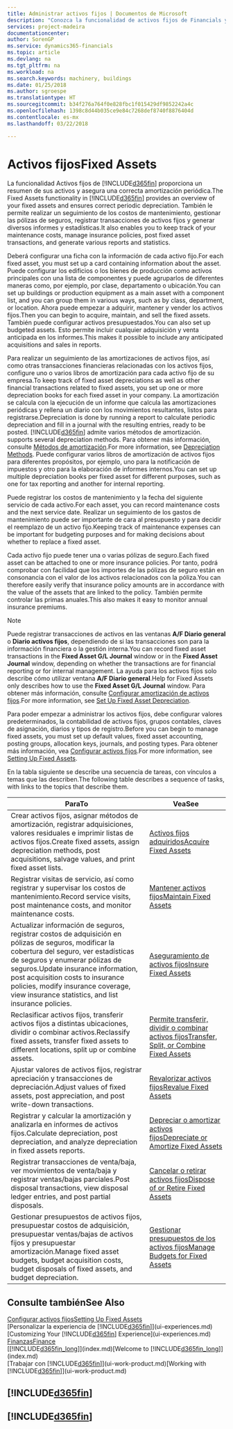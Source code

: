 ```yaml
---
title: Administrar activos fijos | Documentos de Microsoft
description: "Conozca la funcionalidad de activos fijos de Financials y obtenga un resumen de cómo trabajar con activos fijos."
services: project-madeira
documentationcenter: 
author: SorenGP
ms.service: dynamics365-financials
ms.topic: article
ms.devlang: na
ms.tgt_pltfrm: na
ms.workload: na
ms.search.keywords: machinery, buildings
ms.date: 01/25/2018
ms.author: sgroespe
ms.translationtype: HT
ms.sourcegitcommit: b34f276a764f0e828fbc1f015429df9852242a4c
ms.openlocfilehash: 1398c8d44b035ce9e84c7268def8740f8876404d
ms.contentlocale: es-mx
ms.lasthandoff: 03/22/2018

---
```

# <a name="fixed-assets"></a><span data-ttu-id="014ad-103">Activos fijos</span><span class="sxs-lookup"><span data-stu-id="014ad-103">Fixed Assets</span></span>
<span data-ttu-id="014ad-104">La funcionalidad Activos fijos de [!INCLUDE[d365fin](includes/d365fin_md.md)] proporciona un resumen de sus activos y asegura una correcta amortización periódica.</span><span class="sxs-lookup"><span data-stu-id="014ad-104">The Fixed Assets functionality in [!INCLUDE[d365fin](includes/d365fin_md.md)] provides an overview of your fixed assets and ensures correct periodic depreciation.</span></span> <span data-ttu-id="014ad-105">También le permite realizar un seguimiento de los costos de mantenimiento, gestionar las pólizas de seguros, registrar transacciones de activos fijos y generar diversos informes y estadísticas.</span><span class="sxs-lookup"><span data-stu-id="014ad-105">It also enables you to keep track of your maintenance costs, manage insurance policies, post fixed asset transactions, and generate various reports and statistics.</span></span>

<span data-ttu-id="014ad-106">Deberá configurar una ficha con la información de cada activo fijo.</span><span class="sxs-lookup"><span data-stu-id="014ad-106">For each fixed asset, you must set up a card containing information about the asset.</span></span> <span data-ttu-id="014ad-107">Puede configurar los edificios o los bienes de producción como activos principales con una lista de componentes y puede agruparlos de diferentes maneras como, por ejemplo, por clase, departamento o ubicación.</span><span class="sxs-lookup"><span data-stu-id="014ad-107">You can set up buildings or production equipment as a main asset with a component list, and you can group them in various ways, such as by class, department, or location.</span></span> <span data-ttu-id="014ad-108">Ahora puede empezar a adquirir, mantener y vender los activos fijos.</span><span class="sxs-lookup"><span data-stu-id="014ad-108">Then you can begin to acquire, maintain, and sell the fixed assets.</span></span> <span data-ttu-id="014ad-109">También puede configurar activos presupuestados.</span><span class="sxs-lookup"><span data-stu-id="014ad-109">You can also set up budgeted assets.</span></span> <span data-ttu-id="014ad-110">Esto permite incluir cualquier adquisición y venta anticipada en los informes.</span><span class="sxs-lookup"><span data-stu-id="014ad-110">This makes it possible to include any anticipated acquisitions and sales in reports.</span></span>

<span data-ttu-id="014ad-111">Para realizar un seguimiento de las amortizaciones de activos fijos, así como otras transacciones financieras relacionadas con los activos fijos, configure uno o varios libros de amortización para cada activo fijo de su empresa.</span><span class="sxs-lookup"><span data-stu-id="014ad-111">To keep track of fixed asset depreciations as well as other financial transactions related to fixed assets, you set up one or more depreciation books for each fixed asset in your company.</span></span> <span data-ttu-id="014ad-112">La amortización se calcula con la ejecución de un informe que calcula las amortizaciones periódicas y rellena un diario con los movimientos resultantes, listos para registrarse.</span><span class="sxs-lookup"><span data-stu-id="014ad-112">Depreciation is done by running a report to calculate periodic depreciation and fill in a journal with the resulting entries, ready to be posted.</span></span> [!INCLUDE[d365fin](includes/d365fin_md.md)]<span data-ttu-id="014ad-113"> admite varios métodos de amortización.</span><span class="sxs-lookup"><span data-stu-id="014ad-113"> supports several depreciation methods.</span></span> <span data-ttu-id="014ad-114">Para obtener más información, consulte [Métodos de amortización](fa-depreciation-methods.md).</span><span class="sxs-lookup"><span data-stu-id="014ad-114">For more information, see [Depreciation Methods](fa-depreciation-methods.md).</span></span> <span data-ttu-id="014ad-115">Puede configurar varios libros de amortización de activos fijos para diferentes propósitos, por ejemplo, uno para la notificación de impuestos y otro para la elaboración de informes internos.</span><span class="sxs-lookup"><span data-stu-id="014ad-115">You can set up multiple depreciation books per fixed asset for different purposes, such as one for tax reporting and another for internal reporting.</span></span>

<span data-ttu-id="014ad-116">Puede registrar los costos de mantenimiento y la fecha del siguiente servicio de cada activo.</span><span class="sxs-lookup"><span data-stu-id="014ad-116">For each asset, you can record maintenance costs and the next service date.</span></span> <span data-ttu-id="014ad-117">Realizar un seguimiento de los gastos de mantenimiento puede ser importante de cara al presupuesto y para decidir el reemplazo de un activo fijo.</span><span class="sxs-lookup"><span data-stu-id="014ad-117">Keeping track of maintenance expenses can be important for budgeting purposes and for making decisions about whether to replace a fixed asset.</span></span>

<span data-ttu-id="014ad-118">Cada activo fijo puede tener una o varias pólizas de seguro.</span><span class="sxs-lookup"><span data-stu-id="014ad-118">Each fixed asset can be attached to one or more insurance policies.</span></span> <span data-ttu-id="014ad-119">Por tanto, podrá comprobar con facilidad que los importes de las pólizas de seguro están en consonancia con el valor de los activos relacionados con la póliza.</span><span class="sxs-lookup"><span data-stu-id="014ad-119">You can therefore easily verify that insurance policy amounts are in accordance with the value of the assets that are linked to the policy.</span></span> <span data-ttu-id="014ad-120">También permite controlar las primas anuales.</span><span class="sxs-lookup"><span data-stu-id="014ad-120">This also makes it easy to monitor annual insurance premiums.</span></span>

> [!NOTE]  
>   <span data-ttu-id="014ad-121">Puede registrar transacciones de activos en las ventanas **A/F Diario general** o **Diario activos fijos**, dependiendo de si las transacciones son para la información financiera o la gestión interna.</span><span class="sxs-lookup"><span data-stu-id="014ad-121">You can record fixed asset transactions in the **Fixed Asset G/L Journal** window or in the **Fixed Asset Journal** window, depending on whether the transactions are for financial reporting or for internal management.</span></span> <span data-ttu-id="014ad-122">La ayuda para los activos fijos solo describe cómo utilizar ventana **A/F Diario general**.</span><span class="sxs-lookup"><span data-stu-id="014ad-122">Help for Fixed Assets only describes how to use the **Fixed Asset G/L Journal** window.</span></span> <span data-ttu-id="014ad-123">Para obtener más información, consulte [Configurar amortización de activos fijos](fa-how-setup-depreciation.md).</span><span class="sxs-lookup"><span data-stu-id="014ad-123">For more information, see [Set Up Fixed Asset Depreciation](fa-how-setup-depreciation.md).</span></span>

<span data-ttu-id="014ad-124">Para poder empezar a administrar los activos fijos, debe configurar valores predeterminados, la contabilidad de activos fijos, grupos contables, claves de asignación, diarios y tipos de registro.</span><span class="sxs-lookup"><span data-stu-id="014ad-124">Before you can begin to manage fixed assets, you must set up default values, fixed asset accounting, posting groups, allocation keys, journals, and posting types.</span></span> <span data-ttu-id="014ad-125">Para obtener más información, vea [Configurar activos fijos](fa-setup.md).</span><span class="sxs-lookup"><span data-stu-id="014ad-125">For more information, see [Setting Up Fixed Assets](fa-setup.md).</span></span>

<span data-ttu-id="014ad-126">En la tabla siguiente se describe una secuencia de tareas, con vínculos a temas que las describen.</span><span class="sxs-lookup"><span data-stu-id="014ad-126">The following table describes a sequence of tasks, with links to the topics that describe them.</span></span>

| <span data-ttu-id="014ad-127">Para</span><span class="sxs-lookup"><span data-stu-id="014ad-127">To</span></span> | <span data-ttu-id="014ad-128">Vea</span><span class="sxs-lookup"><span data-stu-id="014ad-128">See</span></span> |
| --- | --- |
| <span data-ttu-id="014ad-129">Crear activos fijos, asignar métodos de amortización, registrar adquisiciones, valores residuales e imprimir listas de activos fijos.</span><span class="sxs-lookup"><span data-stu-id="014ad-129">Create fixed assets, assign depreciation methods, post acquisitions, salvage values, and print fixed asset lists.</span></span> |[<span data-ttu-id="014ad-130">Activos fijos adquiridos</span><span class="sxs-lookup"><span data-stu-id="014ad-130">Acquire Fixed Assets</span></span>](fa-how-acquire.md) |
| <span data-ttu-id="014ad-131">Registrar visitas de servicio, así como registrar y supervisar los costos de mantenimiento.</span><span class="sxs-lookup"><span data-stu-id="014ad-131">Record service visits, post maintenance costs, and monitor maintenance costs.</span></span> |[<span data-ttu-id="014ad-132">Mantener activos fijos</span><span class="sxs-lookup"><span data-stu-id="014ad-132">Maintain Fixed Assets</span></span>](fa-how-maintain.md) |
| <span data-ttu-id="014ad-133">Actualizar información de seguros, registrar costos de adquisición en pólizas de seguros, modificar la cobertura del seguro, ver estadísticas de seguros y enumerar pólizas de seguros.</span><span class="sxs-lookup"><span data-stu-id="014ad-133">Update insurance information, post acquisition costs to insurance policies, modify insurance coverage, view insurance statistics, and list insurance policies.</span></span> |[<span data-ttu-id="014ad-134">Aseguramiento de activos fijos</span><span class="sxs-lookup"><span data-stu-id="014ad-134">Insure Fixed Assets</span></span>](fa-how-insure.md) |
| <span data-ttu-id="014ad-135">Reclasificar activos fijos, transferir activos fijos a distintas ubicaciones, dividir o combinar activos.</span><span class="sxs-lookup"><span data-stu-id="014ad-135">Reclassify fixed assets, transfer fixed assets to different locations, split up or combine assets.</span></span> |[<span data-ttu-id="014ad-136">Permite transferir, dividir o combinar activos fijos</span><span class="sxs-lookup"><span data-stu-id="014ad-136">Transfer, Split, or Combine Fixed Assets</span></span>](fa-how-trans-split-combine.md) |
| <span data-ttu-id="014ad-137">Ajustar valores de activos fijos, registrar apreciación y transacciones de depreciación.</span><span class="sxs-lookup"><span data-stu-id="014ad-137">Adjust values of fixed assets, post appreciation, and post write-down transactions.</span></span> |[<span data-ttu-id="014ad-138">Revalorizar activos fijos</span><span class="sxs-lookup"><span data-stu-id="014ad-138">Revalue Fixed Assets</span></span>](fa-how-revalue.md) |
| <span data-ttu-id="014ad-139">Registrar y calcular la amortización y analizarla en informes de activos fijos.</span><span class="sxs-lookup"><span data-stu-id="014ad-139">Calculate depreciation, post depreciation, and  analyze depreciation in fixed assets reports.</span></span> |[<span data-ttu-id="014ad-140">Depreciar o amortizar activos fijos</span><span class="sxs-lookup"><span data-stu-id="014ad-140">Depreciate or Amortize Fixed Assets</span></span>](fa-how-depreciate-amortize.md) |
| <span data-ttu-id="014ad-141">Registrar transacciones de venta/baja, ver movimientos de venta/baja y registrar ventas/bajas parciales.</span><span class="sxs-lookup"><span data-stu-id="014ad-141">Post disposal transactions, view disposal ledger entries, and post partial disposals.</span></span> |[<span data-ttu-id="014ad-142">Cancelar o retirar activos fijos</span><span class="sxs-lookup"><span data-stu-id="014ad-142">Dispose of or Retire Fixed Assets</span></span>](fa-how-dispose-retire.md) |
| <span data-ttu-id="014ad-143">Gestionar presupuestos de activos fijos, presupuestar costos de adquisición, presupuestar ventas/bajas de activos fijos y presupuestar amortización.</span><span class="sxs-lookup"><span data-stu-id="014ad-143">Manage fixed asset budgets, budget acquisition costs, budget disposals of fixed assets, and budget depreciation.</span></span> |[<span data-ttu-id="014ad-144">Gestionar presupuestos de los activos fijos</span><span class="sxs-lookup"><span data-stu-id="014ad-144">Manage Budgets for Fixed Assets</span></span>](fa-how-manage-budgets.md) |

## <a name="see-also"></a><span data-ttu-id="014ad-145">Consulte también</span><span class="sxs-lookup"><span data-stu-id="014ad-145">See Also</span></span>
[<span data-ttu-id="014ad-146">Configurar activos fijos</span><span class="sxs-lookup"><span data-stu-id="014ad-146">Setting Up Fixed Assets</span></span>](fa-setup.md)  
<span data-ttu-id="014ad-147">[Personalizar la experiencia de [!INCLUDE[d365fin](includes/d365fin_md.md)]](ui-experiences.md)</span><span class="sxs-lookup"><span data-stu-id="014ad-147">[Customizing Your [!INCLUDE[d365fin](includes/d365fin_md.md)] Experience](ui-experiences.md)</span></span>  
[<span data-ttu-id="014ad-148">Finanzas</span><span class="sxs-lookup"><span data-stu-id="014ad-148">Finance</span></span>](finance.md)  
<span data-ttu-id="014ad-149">[[!INCLUDE[d365fin_long](includes/d365fin_long_md.md)]](index.md)</span><span class="sxs-lookup"><span data-stu-id="014ad-149">[Welcome to [!INCLUDE[d365fin_long](includes/d365fin_long_md.md)]](index.md)</span></span>  
<span data-ttu-id="014ad-150">[Trabajar con [!INCLUDE[d365fin](includes/d365fin_md.md)]](ui-work-product.md)</span><span class="sxs-lookup"><span data-stu-id="014ad-150">[Working with [!INCLUDE[d365fin](includes/d365fin_md.md)]](ui-work-product.md)</span></span>

## [!INCLUDE[d365fin](includes/free_trial_md.md)]  
## [!INCLUDE[d365fin](includes/training_link_md.md)]

